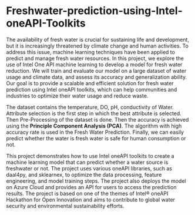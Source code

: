 # Freshwater-prediction-using-Intel-oneAPI-Toolkits
The availability of fresh water is crucial for sustaining life and development, but it is increasingly threatened by climate change and human activities. To address this issue, machine learning techniques have been applied to predict and manage fresh water resources. In this project, we explore the use of Intel One API machine learning to develop a model for fresh water reduction. We will train and evaluate our model on a large dataset of water usage and climate data, and assess its accuracy and generalization ability. Our goal is to provide a scalable and efficient solution for fresh water prediction using Intel oneAPI toolkits, which can help communities and industries to optimize their water usage and reduce waste.

The dataset contains the temperature, DO, pH, conductivity of Water. Attribute selection is the first step in which the best attribute is selected. Then Pre-Processing of the dataset is done. Then the accuracy is achieved using the **Principle Component Analysis (PCA)**. The algorithm with high accuracy rate is used in the Fresh Water Prediction. Finally, we can easily predict whether the water is fresh water is safe for human consumption or not.

This project demonstrates how to use Intel oneAPI toolkits to create a machine learning model that can predict whether a water source is freshwater or not. The project uses various oneAPI libraries, such as  daal4py, and sklearnex, to optimize the data processing, feature engineering, and model training steps. The project also deploys the model on Azure Cloud and provides an API for users to access the prediction results. The project is based on one of the themes of Intel® oneAPI Hackathon for Open Innovation and aims to contribute to global water security and environmental sustainability efforts.
